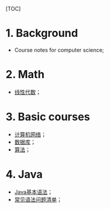 [TOC]

# 1. Background

- Course notes for computer science;



# 2. Math

- [线性代数](./Essence_of_linear_algebra.md)；



# 3. Basic courses

- [计算机网络](./ComputeNetworks.md)；
- [数据库](./Database.md)；
- [算法](./Algorithm.md)；



# 4. Java

- [Java基本语法](./CoreJava.md)；
- [常见语法问题清单](./Programme.md)；